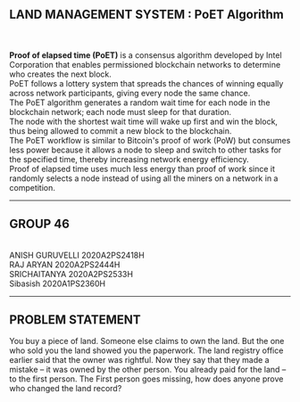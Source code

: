 ## LAND MANAGEMENT SYSTEM : PoET Algorithm
<br/>
<br/>
<b>Proof of elapsed time (PoET)</b> is a consensus algorithm developed by Intel Corporation that enables permissioned blockchain networks to determine who creates the next block.
<br/>
PoET follows a lottery system that spreads the chances of winning equally across network participants, giving every node the same chance.
<br/>
The PoET algorithm generates a random wait time for each node in the blockchain network; each node must sleep for that duration.
<br/>
The node with the shortest wait time will wake up first and win the block, thus being allowed to commit a new block to the blockchain.
<br/>
The PoET workflow is similar to Bitcoin's proof of work (PoW) but consumes less power because it allows a node to sleep and switch to other tasks for the specified time, thereby increasing network energy efficiency.
<br/>
Proof of elapsed time uses much less energy than proof of work since it randomly selects a node instead of using all the miners on a network in a competition.


<br/>
<hr>
<h2>GROUP 46</h2>
<br/>
ANISH GURUVELLI 2020A2PS2418H
<br/>
RAJ ARYAN 2020A2PS2444H
<br/>
SRICHAITANYA 2020A2PS2533H
<br/>
Sibasish 2020A1PS2360H
<br/>
<hr>

<h2>PROBLEM STATEMENT</h2>


You buy a piece of land. Someone else claims to own the land. But the one who sold you the land
showed you the paperwork. The land registry office earlier said that the owner was rightful. Now
they say that they made a mistake – it was owned by the other person. You already paid for the
land – to the first person. The First person goes missing, how does anyone prove who changed
the land record?

